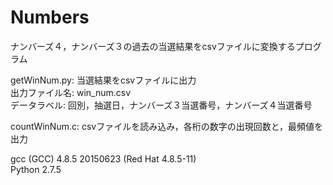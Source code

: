 # Numbers
ナンバーズ４，ナンバーズ３の過去の当選結果をcsvファイルに変換するプログラム

getWinNum.py: 当選結果をcsvファイルに出力  
出力ファイル名: win_num.csv  
データラベル: 回別，抽選日，ナンバーズ３当選番号，ナンバーズ４当選番号

countWinNum.c: csvファイルを読み込み，各桁の数字の出現回数と，最頻値を出力

gcc (GCC) 4.8.5 20150623 (Red Hat 4.8.5-11)  
Python 2.7.5
